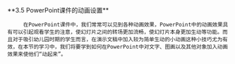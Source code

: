 \*\*3.5  PowerPoint课件的动画设置\*\*

         在PowerPoint课件中，我们常常可以见到各种动画效果，PowerPoint中的动画效果具有可以引起观看学生的注意，使幻灯片之间的转场更加流畅，使幻灯片本身更加生动等功能。而且对于吸引幼儿园时期的学生而言，在演示文稿中加入较为简单生动的小动画这种小技巧尤为有效，在本节的学习中，我们将要学到如何在PowerPoint中对文字、图画以及其他对象加入动画效果来使他们“动起来”。

